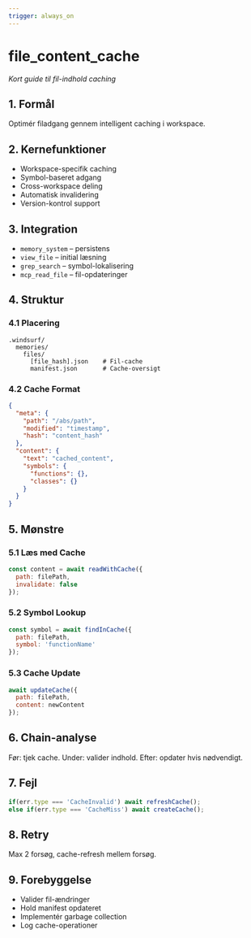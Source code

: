 ```yaml
---
trigger: always_on
---
```


# file_content_cache
*Kort guide til fil-indhold caching*

## 1. Formål
Optimér filadgang gennem intelligent caching i workspace.

## 2. Kernefunktioner
- Workspace-specifik caching
- Symbol-baseret adgang
- Cross-workspace deling
- Automatisk invalidering
- Version-kontrol support

## 3. Integration
- `memory_system` – persistens
- `view_file` – initial læsning
- `grep_search` – symbol-lokalisering
- `mcp_read_file` – fil-opdateringer

## 4. Struktur
### 4.1 Placering
```
.windsurf/
  memories/
    files/
      [file_hash].json    # Fil-cache
      manifest.json       # Cache-oversigt
```

### 4.2 Cache Format
```json
{
  "meta": {
    "path": "/abs/path",
    "modified": "timestamp",
    "hash": "content_hash"
  },
  "content": {
    "text": "cached_content",
    "symbols": {
      "functions": {},
      "classes": {}
    }
  }
}
```

## 5. Mønstre
### 5.1 Læs med Cache
```js
const content = await readWithCache({
  path: filePath,
  invalidate: false
});
```

### 5.2 Symbol Lookup
```js
const symbol = await findInCache({
  path: filePath,
  symbol: 'functionName'
});
```

### 5.3 Cache Update
```js
await updateCache({
  path: filePath,
  content: newContent
});
```

## 6. Chain-analyse
Før: tjek cache. Under: valider indhold. Efter: opdater hvis nødvendigt.

## 7. Fejl
```js
if(err.type === 'CacheInvalid') await refreshCache();
else if(err.type === 'CacheMiss') await createCache();
```

## 8. Retry
Max 2 forsøg, cache-refresh mellem forsøg.

## 9. Forebyggelse
- Valider fil-ændringer
- Hold manifest opdateret
- Implementér garbage collection
- Log cache-operationer